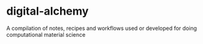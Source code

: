 # digital-alchemy
A compilation of notes, recipes and workflows used or developed for doing computational material science
